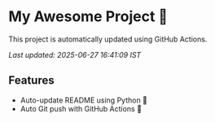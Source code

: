 # My Awesome Project 🚀

This project is automatically updated using GitHub Actions.

_Last updated: 2025-06-27 16:41:09 IST_

## Features
- Auto-update README using Python 🐍
- Auto Git push with GitHub Actions 🤖
